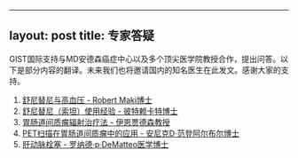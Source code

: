 
---
layout: post
title: 专家答疑
---

GIST国际支持与MD安德森癌症中心以及多个顶尖医学院教授合作，提出问答。以下是部分内容的翻译。未来我们也将邀请国内的知名医生在此发文。感谢大家的支持。

1. [舒尼替尼与高血压 - Robert Maki博士](../sntnhgxy/)
1. [舒尼替尼（索坦）使用经验 - 彼特赖卡特博士](../sntnsyjy/)
1. [胃肠道间质瘤辐射治疗法 - 伊恩贾德森教授](../wcjzldfslf/)
1. [PET扫描在胃肠道间质瘤中的应用 - 安尼克D·范登阿尔布尔博士](../petscaningist/)
1. [肝动脉栓塞 - 罗纳德·p·DeMatteo医学博士](http://www.gistsupport.net/index.php/gdmqs/)

